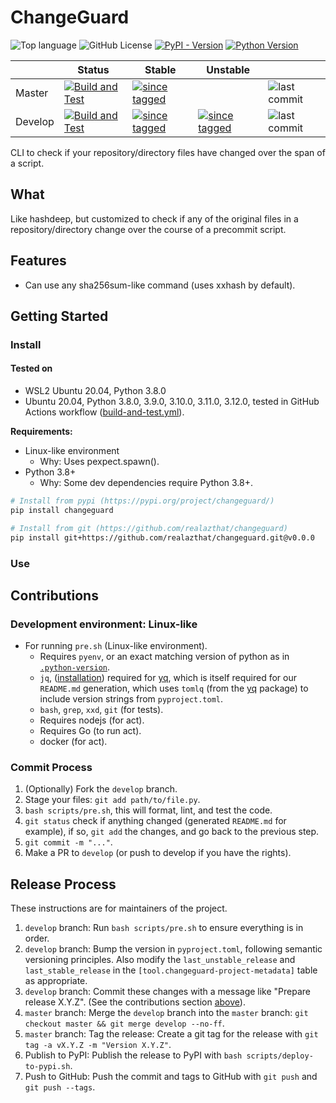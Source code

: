 <!--

WARNING: This file is auto-generated by snipinator. Do not edit directly.
SOURCE: `README.md.jinja2`.

-->
<!--


-->

# ChangeGuard

![Top language][9] ![GitHub License][3] [![PyPI - Version][4]][5]
[![Python Version][8]][5]

|         | Status                     | Stable                    | Unstable                  |                    |
| ------- | -------------------------- | ------------------------- | ------------------------- | ------------------ |
| Master  | [![Build and Test][1]][2]  | [![since tagged][6]][10]  |                           | ![last commit][7]  |
| Develop | [![Build and Test][11]][2] | [![since tagged][12]][13] | [![since tagged][15]][16] | ![last commit][14] |

CLI to check if your repository/directory files have changed over the span of a
script.

## What

Like hashdeep, but customized to check if any of the original files in a
repository/directory change over the course of a precommit script.

## Features

- Can use any sha256sum-like command (uses xxhash by default).

## Getting Started

### Install

#### Tested on

- WSL2 Ubuntu 20.04, Python 3.8.0
- Ubuntu 20.04, Python 3.8.0, 3.9.0, 3.10.0, 3.11.0, 3.12.0, tested in GitHub
  Actions workflow
  ([build-and-test.yml](./.github/workflows/build-and-test.yml)).

**Requirements:**

- Linux-like environment
  - Why: Uses pexpect.spawn().
- Python 3.8+
  - Why: Some dev dependencies require Python 3.8+.

```bash
# Install from pypi (https://pypi.org/project/changeguard/)
pip install changeguard

# Install from git (https://github.com/realazthat/changeguard)
pip install git+https://github.com/realazthat/changeguard.git@v0.0.0
```

### Use

## Contributions

### Development environment: Linux-like

- For running `pre.sh` (Linux-like environment).
  - Requires `pyenv`, or an exact matching version of python as in
    [`.python-version`](./.python-version).
  - `jq`, ([installation](https://jqlang.github.io/jq/)) required for
    [yq](https://github.com/kislyuk/yq), which is itself required for our
    `README.md` generation, which uses `tomlq` (from the
    [yq](https://github.com/kislyuk/yq) package) to include version strings from
    `pyproject.toml`.
  - `bash`, `grep`, `xxd`, `git` (for tests).
  - Requires nodejs (for act).
  - Requires Go (to run act).
  - docker (for act).

### Commit Process

1. (Optionally) Fork the `develop` branch.
2. Stage your files: `git add path/to/file.py`.
3. `bash scripts/pre.sh`, this will format, lint, and test the code.
4. `git status` check if anything changed (generated `README.md` for
   example), if so, `git add` the changes, and go back to the previous step.
5. `git commit -m "..."`.
6. Make a PR to `develop` (or push to develop if you have the rights).

## Release Process

These instructions are for maintainers of the project.

1. `develop` branch: Run `bash scripts/pre.sh` to ensure everything
   is in order.
2. `develop` branch: Bump the version in `pyproject.toml`, following
   semantic versioning principles. Also modify the `last_unstable_release` and
   `last_stable_release` in the `[tool.changeguard-project-metadata]` table as
   appropriate.
3. `develop` branch: Commit these changes with a message like "Prepare release
   X.Y.Z". (See the contributions section [above](#commit-process)).
4. `master` branch: Merge the `develop` branch into the `master` branch:
   `git checkout master && git merge develop --no-ff`.
5. `master` branch: Tag the release: Create a git tag for the release with
   `git tag -a vX.Y.Z -m "Version X.Y.Z"`.
6. Publish to PyPI: Publish the release to PyPI with
   `bash scripts/deploy-to-pypi.sh`.
7. Push to GitHub: Push the commit and tags to GitHub with `git push` and
   `git push --tags`.

[1]:
  https://github.com/realazthat/changeguard/actions/workflows/build-and-test.yml/badge.svg?branch=master
[2]:
  https://github.com/realazthat/changeguard/actions/workflows/build-and-test.yml
[3]: https://img.shields.io/github/license/realazthat/changeguard
[4]: https://img.shields.io/pypi/v/changeguard
[5]: https://pypi.org/project/changeguard/
[6]:
  https://img.shields.io/github/commits-since/realazthat/changeguard/v0.0.0/master
[7]: https://img.shields.io/github/last-commit/realazthat/changeguard/master
[8]: https://img.shields.io/pypi/pyversions/changeguard
[9]:
  https://img.shields.io/github/languages/top/realazthat/changeguard.svg?&cacheSeconds=28800
[10]:
  https://github.com/realazthat/changeguard/compare/v0.0.0...master
[11]:
  https://github.com/realazthat/changeguard/actions/workflows/build-and-test.yml/badge.svg?branch=develop
[12]:
  https://img.shields.io/github/commits-since/realazthat/changeguard/v0.0.0/develop
[13]:
  https://github.com/realazthat/changeguard/compare/v0.0.0...develop
[14]: https://img.shields.io/github/last-commit/realazthat/changeguard/develop
[15]:
  https://img.shields.io/github/commits-since/realazthat/changeguard/v0.0.0/develop
[16]:
  https://github.com/realazthat/changeguard/compare/v0.0.0...develop
